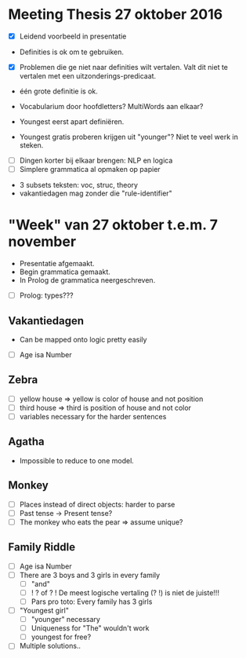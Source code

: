 # Meeting Thesis 27 oktober 2016

- [x] Leidend voorbeeld in presentatie

- Definities is ok om te gebruiken.

- [x] Problemen die ge niet naar definities wilt vertalen. Valt dit niet te vertalen met een uitzonderings-predicaat.
- één grote definitie is ok.

- Vocabularium door hoofdletters? MultiWords aan elkaar?

- Youngest eerst apart definiëren.
- Youngest gratis proberen krijgen uit "younger"? Niet te veel werk in steken.

- [ ] Dingen korter bij elkaar brengen: NLP en logica
- [ ] Simplere grammatica al opmaken op papier
- 3 subsets teksten: voc, struc, theory
- vakantiedagen mag zonder die "rule-identifier"

# "Week" van 27 oktober t.e.m. 7 november

- Presentatie afgemaakt.
- Begin grammatica gemaakt.
- In Prolog de grammatica neergeschreven.

- [ ] Prolog: types???

## Vakantiedagen
- Can be mapped onto logic pretty easily
- [ ] Age isa Number

## Zebra
- [ ] yellow house => yellow is color of house and not position
- [ ] third house => third is position of house and not color
- [ ] variables necessary for the harder sentences

## Agatha
- Impossible to reduce to one model.

## Monkey
- [ ] Places instead of direct objects: harder to parse
- [ ] Past tense -> Present tense?
- [ ] The monkey who eats the pear => assume unique?

## Family Riddle
- [ ] Age isa Number
- [ ] There are 3 boys and 3 girls in every family
    - [ ] "and"
    - [ ] ! ? of ? ! De meest logische vertaling (? !) is niet de juiste!!!
    - [ ] Pars pro toto: Every family has 3 girls
- [ ] "Youngest girl"
    - [ ] "younger" necessary
    - [ ] Uniqueness for "The" wouldn't work
    - [ ] youngest for free?
- [ ] Multiple solutions..
